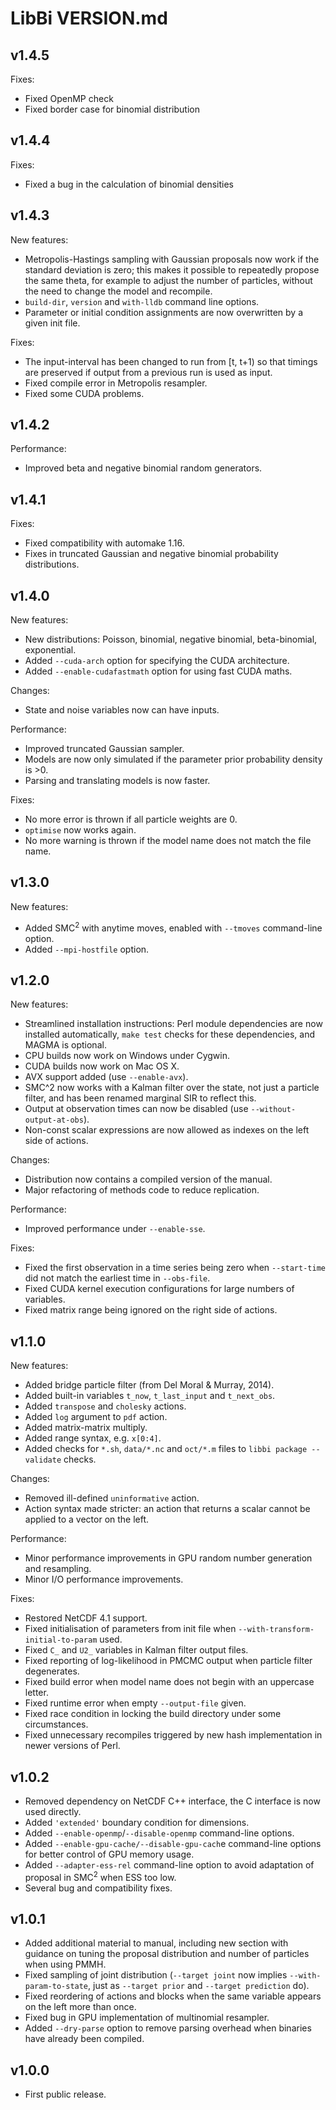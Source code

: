 LibBi VERSION.md
================

v1.4.5
------

Fixes:

* Fixed OpenMP check
* Fixed border case for binomial distribution

v1.4.4
------

Fixes:

* Fixed a bug in the calculation of binomial densities

v1.4.3
------

New features:

* Metropolis-Hastings sampling with Gaussian proposals now work if the standard deviation is zero; this makes it possible to repeatedly propose the same theta, for example to adjust the number of particles, without the need to change the model and recompile.
* `build-dir`, `version` and `with-lldb` command line options.
* Parameter or initial condition assignments are now overwritten by a given init file.

Fixes:

* The input-interval has been changed to run from [t, t+1) so that timings are preserved if output from a previous run is used as input.
* Fixed compile error in Metropolis resampler.
* Fixed some CUDA problems.

v1.4.2
------

Performance:

* Improved beta and negative binomial random generators.

v1.4.1
------

Fixes:

* Fixed compatibility with automake 1.16.
* Fixes in truncated Gaussian and negative binomial probability distributions.

v1.4.0
------

New features:

* New distributions: Poisson, binomial, negative binomial, beta-binomial, exponential.
* Added `--cuda-arch` option for specifying the CUDA architecture.
* Added `--enable-cudafastmath` option for using fast CUDA maths.

Changes:

* State and noise variables now can have inputs.

Performance:

* Improved truncated Gaussian sampler.
* Models are now only simulated if the parameter prior probability density is >0.
* Parsing and translating models is now faster.

Fixes:

* No more error is thrown if all particle weights are 0.
* `optimise` now works again.
* No more warning is thrown if the model name does not match the file name.

v1.3.0
------

New features:

* Added SMC$^2$ with anytime moves, enabled with `--tmoves` command-line option.
* Added `--mpi-hostfile` option.

v1.2.0
------

New features:

* Streamlined installation instructions: Perl module dependencies are now
  installed automatically, `make test` checks for these dependencies, and
  MAGMA is optional.
* CPU builds now work on Windows under Cygwin.
* CUDA builds now work on Mac OS X.
* AVX support added (use `--enable-avx`).
* SMC^2 now works with a Kalman filter over the state, not just a particle
  filter, and has been renamed marginal SIR to reflect this.
* Output at observation times can now be disabled (use
  `--without-output-at-obs`).
* Non-const scalar expressions are now allowed as indexes on the left side of
  actions.

Changes:

* Distribution now contains a compiled version of the manual.
* Major refactoring of methods code to reduce replication.

Performance:

* Improved performance under `--enable-sse`.

Fixes:

* Fixed the first observation in a time series being zero when `--start-time`
  did not match the earliest time in `--obs-file`.
* Fixed CUDA kernel execution configurations for large numbers of variables.
* Fixed matrix range being ignored on the right side of actions.


v1.1.0
------

New features:

* Added bridge particle filter (from Del Moral & Murray, 2014).
* Added built-in variables `t_now`, `t_last_input` and `t_next_obs`.
* Added `transpose` and `cholesky` actions.
* Added `log` argument to `pdf` action.
* Added matrix-matrix multiply.
* Added range syntax, e.g. `x[0:4]`.
* Added checks for `*.sh`, `data/*.nc` and `oct/*.m` files to
  `libbi package --validate` checks.

Changes:

* Removed ill-defined `uninformative` action.
* Action syntax made stricter: an action that returns a scalar cannot be
  applied to a vector on the left.

Performance:

* Minor performance improvements in GPU random number generation and
  resampling.
* Minor I/O performance improvements.

Fixes:

* Restored NetCDF 4.1 support.
* Fixed initialisation of parameters from init file when
  `--with-transform-initial-to-param` used.
* Fixed `C_` and `U2_` variables in Kalman filter output files.
* Fixed reporting of log-likelihood in PMCMC output when particle filter
  degenerates.
* Fixed build error when model name does not begin with an uppercase letter.
* Fixed runtime error when empty `--output-file` given.
* Fixed race condition in locking the build directory under some
  circumstances.
* Fixed unnecessary recompiles triggered by new hash implementation in newer
  versions of Perl.

v1.0.2
------

* Removed dependency on NetCDF C++ interface, the C interface is now used
  directly.
* Added `'extended'` boundary condition for dimensions.
* Added `--enable-openmp`/`--disable-openmp` command-line options.
* Added `--enable-gpu-cache/--disable-gpu-cach`e command-line options for better
  control of GPU memory usage.
* Added `--adapter-ess-rel`  command-line option to avoid adaptation of proposal
  in SMC$^2$ when ESS too low.
* Several bug and compatibility fixes.

v1.0.1
------

* Added additional material to manual, including new section with guidance on
  tuning the proposal distribution and number of particles when using PMMH.
* Fixed sampling of joint distribution (`--target joint` now implies
  `--with-param-to-state`, just as `--target prior` and `--target prediction`
  do).
* Fixed reordering of actions and blocks when the same variable appears on
  the left more than once.
* Fixed bug in GPU implementation of multinomial resampler.
* Added `--dry-parse` option to remove parsing overhead when binaries have
  already been compiled.

v1.0.0
------

* First public release.
